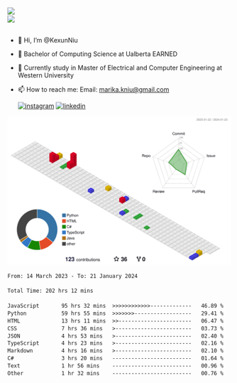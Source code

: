 <a href="https://github.com/anuraghazra/github-readme-stats">
  <img align="center" src="https://github-readme-stats.vercel.app/api?username=KexunNiu&show_icons=true" />
</a>
</br>
<a href="https://github.com/anuraghazra/github-readme-stats">
  <img align="center" src="https://github-readme-stats.vercel.app/api/top-langs/?username=KexunNiu" />
</a>

</br>
</br>

- 👋 Hi, I’m @KexunNiu
- 👀 Bachelor of Computing Science at Ualberta EARNED
- 🌱 Currently study in Master of Electrical and Computer Engineering at Western University
- 📫 How to reach me: Email: marika.kniu@gmail.com
  
  [![instagram](https://github.com/shikhar1020jais1/Git-Social/blob/master/Icons/Instagram1.png (Instagram))][1] [![linkedin](https://github.com/shikhar1020jais1/Git-Social/blob/master/Icons/LinkedIn1.png (LinkedIn))][2]

<!-- To Link your profile to the media buttons -->

[1]: https://www.instagram.com/barryn719_
[2]: https://www.linkedin.com/in/kexun-niu



![](./profile-3d-contrib/profile-gitblock.svg)

<!--START_SECTION:waka-->

```txt
From: 14 March 2023 - To: 21 January 2024

Total Time: 202 hrs 12 mins

JavaScript       95 hrs 32 mins  >>>>>>>>>>>>-------------   46.89 %
Python           59 hrs 55 mins  >>>>>>>------------------   29.41 %
HTML             13 hrs 11 mins  >>-----------------------   06.47 %
CSS              7 hrs 36 mins   >------------------------   03.73 %
JSON             4 hrs 53 mins   >------------------------   02.40 %
TypeScript       4 hrs 23 mins   >------------------------   02.16 %
Markdown         4 hrs 16 mins   >------------------------   02.10 %
C#               3 hrs 20 mins   -------------------------   01.64 %
Text             1 hr 56 mins    -------------------------   00.96 %
Other            1 hr 32 mins    -------------------------   00.76 %
```

<!--END_SECTION:waka-->


